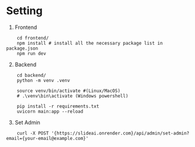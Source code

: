 # Setting

1. Frontend

``` shell
    cd frontend/
    npm install # install all the necessary package list in package.json
    npm run dev
```

2. Backend

``` shell
    cd backend/
    python -m venv .venv 

    source venv/bin/activate #(Linux/MacOS)
    # .\venv\bin\activate (Windows powershell)

    pip install -r requirements.txt
    uvicorn main:app --reload
```

3. Set Admin

``` shell
    curl -X POST '{https://slideai.onrender.com}/api/admin/set-admin?email={your-email@example.com}'
```